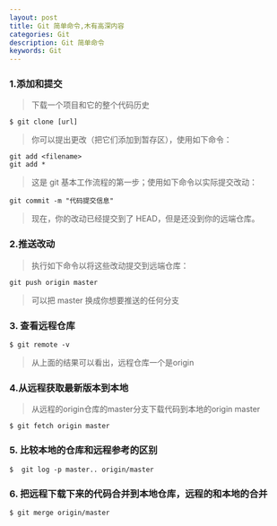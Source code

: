 ```yaml
---
layout: post
title: Git 简单命令,木有高深内容
categories: Git
description: Git 简单命令
keywords: Git
---
```



### 1.添加和提交

> 下载一个项目和它的整个代码历史

```
$ git clone [url]
```

> 你可以提出更改（把它们添加到暂存区），使用如下命令：

```
git add <filename>
git add *
```

> 这是 git 基本工作流程的第一步；使用如下命令以实际提交改动：

```
git commit -m "代码提交信息"
```

> 现在，你的改动已经提交到了 HEAD，但是还没到你的远端仓库。

### 2.推送改动

> 执行如下命令以将这些改动提交到远端仓库：

```
git push origin master
```

> 可以把 master 换成你想要推送的任何分支

### 3. 查看远程仓库

```
$ git remote -v
```

> 从上面的结果可以看出，远程仓库一个是origin

### 4.从远程获取最新版本到本地

> 从远程的origin仓库的master分支下载代码到本地的origin master

```
$ git fetch origin master
```

### 5. 比较本地的仓库和远程参考的区别

```
$  git log -p master.. origin/master
```
### 6. 把远程下载下来的代码合并到本地仓库，远程的和本地的合并
```
$ git merge origin/master
```

